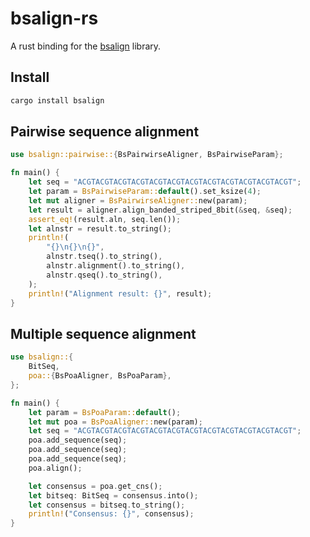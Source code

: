 # bsalign-rs

A rust binding for the [bsalign](https://github.com/ruanjue/bsalign) library.

## Install

```bash
cargo install bsalign
```

## Pairwise sequence alignment

```rust
use bsalign::pairwise::{BsPairwirseAligner, BsPairwiseParam};

fn main() {
    let seq = "ACGTACGTACGTACGTACGTACGTACGTACGTACGTACGTACGTACGT";
    let param = BsPairwiseParam::default().set_ksize(4);
    let mut aligner = BsPairwirseAligner::new(param);
    let result = aligner.align_banded_striped_8bit(&seq, &seq);
    assert_eq!(result.aln, seq.len());
    let alnstr = result.to_string();
    println!(
        "{}\n{}\n{}",
        alnstr.tseq().to_string(),
        alnstr.alignment().to_string(),
        alnstr.qseq().to_string(),
    );
    println!("Alignment result: {}", result);
}
```

## Multiple sequence alignment

```rust
use bsalign::{
    BitSeq,
    poa::{BsPoaAligner, BsPoaParam},
};

fn main() {
    let param = BsPoaParam::default();
    let mut poa = BsPoaAligner::new(param);
    let seq = "ACGTACGTACGTACGTACGTACGTACGTACGTACGTACGTACGTACGT";
    poa.add_sequence(seq);
    poa.add_sequence(seq);
    poa.add_sequence(seq);
    poa.align();

    let consensus = poa.get_cns();
    let bitseq: BitSeq = consensus.into();
    let consensus = bitseq.to_string();
    println!("Consensus: {}", consensus);
}
```
